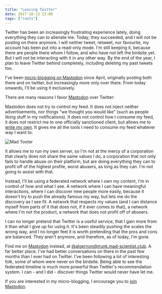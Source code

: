 ```yaml
---
title: "Leaving Twitter"
date: 2017-10-13 13:00
tags: ["rants"]
---
```


Twitter has been an increasingly frustrating experience lately, doing everything
they can to alienate me. Today, they succeeded, and I will not be posting on
there anymore. I will neither tweet, retweet, nor favourite, my account has been
put into a read-only mode. I'm still keeping it, because there are people there
whom I follow, and who have not left the birdsite yet. But I will not be
interacting with it in any other way. By the end of the year, I plan to leave
Twitter behind completely, including deleting my past tweets too.

I've been [micro-blogging on Mastodon][m:a] since April, originally posting both
there and on twitter, but increasingly more only over there. From today onwards,
I'll be using it exclusively.

 [m:a]: https://trunk.mad-scientist.club/@algernon

There are many reasons I favor [Mastodon][m:join] over Twitter:

 [m:join]: https://joinmastodon.org/

<!-- more -->

Mastodon does not try to control my feed. It does not inject neither
advertisements, nor things "we thought you would like" (such as people liking
stuff in my notifications). It does not control how I consume my feed, it does
not restrict me to one officially sanctioned client, but allows me to [write my
own][mad-tooter]. It gives me all the tools I need to consume my feed whatever
way I want to:

 ![Mad Tooter](https://trunk.mad-scientist.club/system/media_attachments/files/000/286/474/original/34b774a9c1822e60.png)

 [mad-tooter]: https://github.com/algernon/mad-tooter

It allows me to run my own server, so I'm not at the mercy of a corporation that
clearly does not share the same values I do, a corporation that not only fails
to handle abuse on their platform, but are doing everything they can to profit
off of the highest profile, worst abusers, as long as they can. I'm not going to
assist with that.

Instead, I'll be using a federated network where I own my content, I'm in
control of how and what I see. A network where I can have meaningful
interactions, where I can discover new people more easily, because it doesn't
try to push the already famous my way, but lets me do the discovery as I see
fit. A network that respects my values (and I can distance myself from parts of
it that does not, if it ever comes to that), a network where I'm not the
product, a network that does not profit off of abusers.

I can no longer pretend that Twitter is a useful service, that I gain more from
it than what I give up for using it. It's been steadily pushing the scales the
wrong way, and I no longer feel it is worth pretending that the pros and cons
are balanced. They aren't anymore, and therefore, as of today, I'm gone.

Find me on [Mastodon][m:join] instead, at
[@algernon@trunk.mad-scientist.club][m:a]. A far better place. I've had better
conversations on there in the past few months than I ever had on Twitter. I've
been following a lot of interesting folk, some of whom were never on the
birdsite. Being able to see the federated timeline is much more powerful than
Twitter's recommendation system. I can - and I did - discover things Twitter
would never have let me.

If you are interested in my micro-blogging, I encourage you to [join
Mastodon][m:join].

 [m:a]: https://trunk.mad-scientist.club/@algernon
 [m:join]: https://joinmastodon.org/
